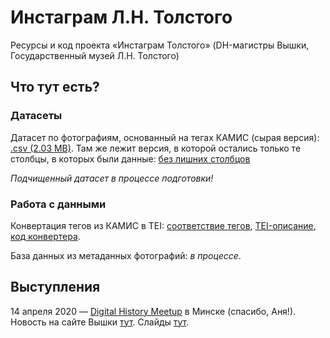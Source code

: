 # Инстаграм Л.Н. Толстого
Ресурсы и код проекта «Инстаграм Толстого» (DH-магистры Вышки, Государственный музей Л.Н. Толстого)

## Что тут есть?

### Датасеты
Датасет по фотографиям, основанный на тегах КАМИС (сырая версия): [.csv (2.03 MB)](./datasets/tolstoy_photos.csv). Там же лежит версия, в которой остались только те столбцы, в которых были данные: [без лишних столбцов](./datasets/tolstoy_photos_no_empty_columns.csv)

_Подчищенный датасет в процессе подготовки!_

### Работа с данными

Конвертация тегов из КАМИС в TEI: [соответствие тегов](./kamis-tei/kamis_tags_to_TEI.tsv), [TEI-описание](./kamis-tei/TEI_desc_for_photos_sample.xml), [код конвертера](./kamis-tei/converter.ipynb).

База данных из метаданных фотографий: _в процессе_.

## Выступления
14 апреля 2020 — [Digital History Meetup]() в Минске (спасибо, Аня!). Новость на сайте Вышки [тут](https://hum.hse.ru/digital/news/354335283.html). Слайды [тут](https://creaciond.github.io/slides/conferences/202003_digital_history_meetup_minsk.pdf).
